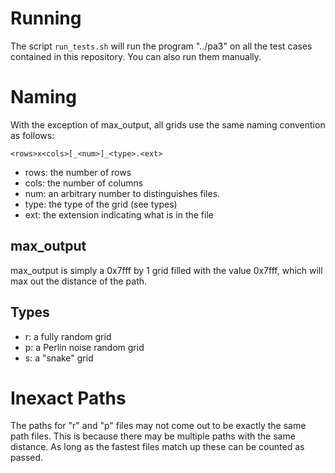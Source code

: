 # Running
The script `run_tests.sh` will run the program "../pa3" on all the test cases 
contained in this repository. You can also run them manually.

# Naming
With the exception of max\_output, all grids use the same naming convention
as follows:
```
<rows>x<cols>[_<num>]_<type>.<ext>
```
- rows: the number of rows
- cols: the number of columns
- num:  an arbitrary number to distinguishes files.
- type: the type of the grid (see types)
- ext:  the extension indicating what is in the file

## max\_output
max\_output is simply a 0x7fff by 1 grid filled with the value 0x7fff, which will
max out the distance of the path.

## Types
- r: a fully random grid
- p: a Perlin noise random grid
- s: a "snake" grid

# Inexact Paths
The paths for "r" and "p" files may not come out to be exactly the same path files.
This is because there may be multiple paths with the same distance. As long as 
the fastest files match up these can be counted as passed.
